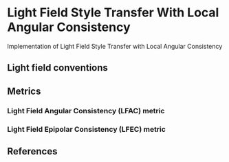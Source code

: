 # Light Field Style Transfer With Local Angular Consistency
Implementation of Light Field Style Transfer with Local Angular Consistency


## Light field conventions

## Metrics

### Light Field Angular Consistency (LFAC) metric

### Light Field Epipolar Consistency (LFEC) metric



## References
